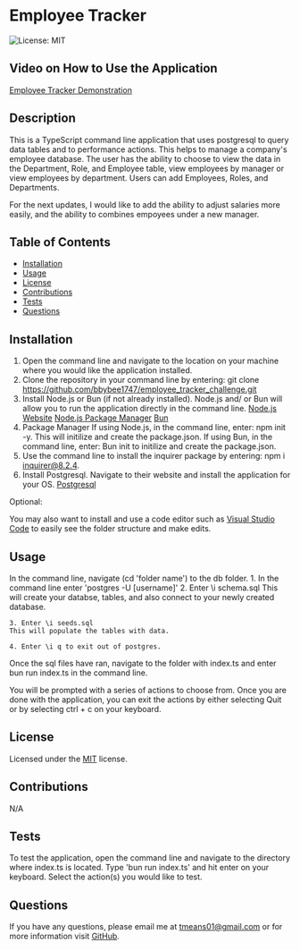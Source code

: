 # Employee Tracker

![License: MIT](https://img.shields.io/badge/License-MIT-orange.svg)

## Video on How to Use the Application

[Employee Tracker Demonstration](https://drive.google.com/file/d/1DREXcBoowFnfw209JMcLbGgSXqpVe1R_/view)

## Description

This is a TypeScript command line application that uses postgresql to query data tables and to performance actions. This helps to manage a company's employee database. The user has the ability to choose to view the data in the Department, Role, and Employee table, view employees by manager or view employees by department. Users can add Employees, Roles, and Departments.

For the next updates, I would like to add the ability to adjust salaries more easily, and the ability to combines empoyees under a new manager.

## Table of Contents

- [Installation](#installation)
- [Usage](#usage)
- [License](#license)
- [Contributions](#contributions)
- [Tests](#tests)
- [Questions](#questions)

## Installation

1. Open the command line and navigate to the location on your machine where you would like the application installed.
2. Clone the repository in your command line by entering: git clone <https://github.com/bbybee1747/employee_tracker_challenge.git>
3. Install Node.js or Bun (if not already installed). Node.js and/ or Bun will allow you to run the application directly in the command line.
   [Node.js Website](https://nodejs.org/en)
   [Node.js Package Manager](https://nodejs.org/en/download/package-manager)
   [Bun](https://bun.sh/)
4. Package Manager
   If using Node.js, in the command line, enter: npm init -y. This will initilize and create the package.json.
   If using Bun, in the command line, enter: Bun init to initilize and create the package.json.
5. Use the command line to install the inquirer package by entering: npm i inquirer@8.2.4.
6. Install Postgresql. Navigate to their website and install the application for your OS.
   [Postgresql](https://www.postgresql.org/download/)

Optional:

You may also want to install and use a code editor such as [Visual Studio Code](https://code.visualstudio.com/) to easily see the folder structure and make edits.

## Usage

In the command line, navigate (cd 'folder name') to the db folder. 1. In the command line enter 'postgres -U [username]' 2. Enter \i schema.sql
This will create your databse, tables, and also connect to your newly created database.

    3. Enter \i seeds.sql
    This will populate the tables with data.

    4. Enter \i q to exit out of postgres.

Once the sql files have ran, navigate to the folder with index.ts and enter bun run index.ts in the command line.

You will be prompted with a series of actions to choose from. Once you are done with the application, you can exit the actions by either selecting Quit or by selecting ctrl + c on your keyboard.

## License

Licensed under the [MIT](https://opensource.org/licenses/MIT) license.

## Contributions

N/A

## Tests

To test the application, open the command line and navigate to the directory where index.ts is located. Type 'bun run index.ts' and hit enter on your keyboard. Select the action(s) you would like to test.

## Questions

If you have any questions, please email me at <tmeans01@gmail.com> or for more information visit [GitHub](https://github.com/bbybee1747).
